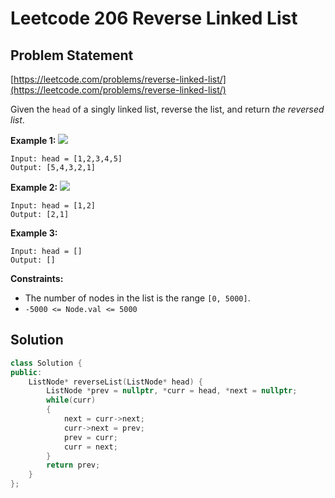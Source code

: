 # Leetcode 206 Reverse Linked List

## Problem Statement

[https://leetcode.com/problems/reverse-linked-list/](https://leetcode.com/problems/reverse-linked-list/)

Given the `head` of a singly linked list, reverse the list, and return _the reversed list_.

**Example 1:** ![](https://assets.leetcode.com/uploads/2021/02/19/rev1ex1.jpg)

```text
Input: head = [1,2,3,4,5]
Output: [5,4,3,2,1]
```

**Example 2:** ![](https://assets.leetcode.com/uploads/2021/02/19/rev1ex2.jpg)

```text
Input: head = [1,2]
Output: [2,1]
```

**Example 3:**

```text
Input: head = []
Output: []
```

**Constraints:**

* The number of nodes in the list is the range `[0, 5000]`.
* `-5000 <= Node.val <= 5000`

## Solution

```cpp
class Solution {
public:
    ListNode* reverseList(ListNode* head) {
        ListNode *prev = nullptr, *curr = head, *next = nullptr;
        while(curr)
        {
            next = curr->next;
            curr->next = prev;
            prev = curr;
            curr = next;
        }
        return prev;
    }
};
```

